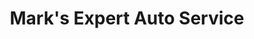 ---
title: "Mark's Expert Auto Service"
url: /burien/marks-expert-auto-service/
shop: Autowerkstatt
---